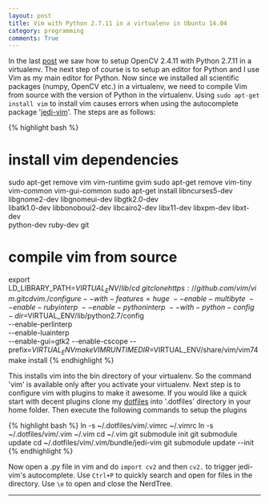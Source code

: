 ```yaml
---
layout: post
title: Vim with Python 2.7.11 in a virtualenv in Ubuntu 14.04
category: programming
comments: True
---
```


In the last [post][opencv2] we saw how to setup OpenCV 2.4.11 with Python 2.7.11 in a virtualenv. The next step of course is to setup an editor for Python and I use Vim as my main editor for Python. Now since we installed all scientific packages (numpy, OpenCV etc.) in a virtualenv, we need to compile Vim from source with the version of Python in the virtualenv. Using `sudo apt-get install vim` to install vim causes errors when using the autocomplete package '[jedi-vim][jedivim]'. The steps are as follows:

{% highlight bash %}
# install vim dependencies
sudo apt-get remove vim vim-runtime gvim
sudo apt-get remove vim-tiny vim-common vim-gui-common
sudo apt-get install libncurses5-dev libgnome2-dev libgnomeui-dev libgtk2.0-dev \
libatk1.0-dev libbonoboui2-dev libcairo2-dev libx11-dev libxpm-dev libxt-dev \
python-dev ruby-dev git
# compile vim from source
export LD_LIBRARY_PATH=$VIRTUAL_ENV/lib/
cd ~
git clone https://github.com/vim/vim.git
cd vim
./configure --with-features=huge \
            --enable-multibyte \
            --enable-rubyinterp \
            --enable-pythoninterp \
            --with-python-config-dir=$VIRTUAL_ENV/lib/python2.7/config \
            --enable-perlinterp \
            --enable-luainterp \
            --enable-gui=gtk2 --enable-cscope --prefix=$VIRTUAL_ENV	
make VIMRUNTIMEDIR=$VIRTUAL_ENV/share/vim/vim74
make install
{% endhighlight %}

This installs vim into the bin directory of your virtualenv. So the command 'vim' is available only after you activate your virtualenv.
Next step is to configure vim with plugins to make it awesome. If you would like a quick start with decent plugins clone my [dotfiles][dotfiles] into '.dotfiles' directory in your home folder. Then execute the following commands to setup the plugins

{% highlight bash %}
ln -s ~/.dotfiles/vim/.vimrc ~/.vimrc
ln -s ~/.dotfiles/vim/.vim ~/.vim
cd ~/.vim
git submodule init
git submodule update
cd ~/.dotfiles/vim/.vim/bundle/jedi-vim
git submodule update --init
{% endhighlight %}

Now open a .py file in vim and do `import cv2` and then `cv2.` to trigger jedi-vim's autocomplete. Use `Ctrl+P` to quickly search and open for files in the directory. Use `\e` to open and close the NerdTree.

---

[opencv2]: /posts/opencv-python-virtualenv-ubuntu14.04/
[jedivim]: https://github.com/davidhalter/jedi-vim/issues/485
[dotfiles]: https://github.com/ramnath-k/dotfiles
